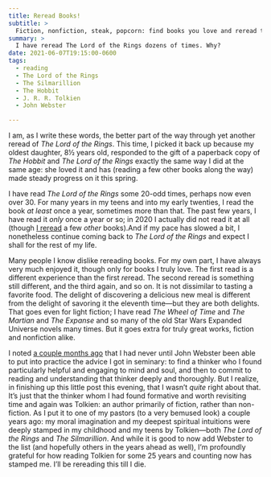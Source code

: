 ```yaml
---
title: Reread Books!
subtitle: >
  Fiction, nonfiction, steak, popcorn: find books you love and reread them.
summary: >
  I have reread The Lord of the Rings dozens of times. Why?
date: 2021-06-07T19:15:00-0600
tags:
  - reading
  - The Lord of the Rings
  - The Silmarillion
  - The Hobbit
  - J. R. R. Tolkien
  - John Webster

---
```


I am, as I write these words, the better part of the way through yet another reread of <cite>The Lord of the Rings</cite>.  This time, I picked it back up because my oldest daughter, 8½ years old, responded to the gift of a paperback copy of <cite>The Hobbit</cite> and <cite>The Lord of the Rings</cite> exactly the same way I did at the same age: she loved it and has (reading a few other books along the way) made steady progress on it this spring.

I have read <cite>The Lord of the Rings</cite> some 20-odd times, perhaps now even over 30. For many years in my teens and into my early twenties, I read the book *at least* once a year, sometimes more than that. The past few years, I have read it *only* once a year or so; in 2020 I actually did not read it at all (though [I reread](https://v5.chriskrycho.com/library/reading-list/#2020) a few *other* books).And if my pace has slowed a bit, I nonetheless continue coming back to <cite>The Lord of the Rings</cite> and expect I shall for the rest of my life.

Many people I know dislike rereading books. For my own part, I have always very much enjoyed it, though only for books I truly love. The first read is a different experience than the first *re*read. The second reread is something still different, and the third again, and so on. It is not dissimilar to tasting a favorite food. The delight of discovering a delicious new meal is different from the delight of savoring it the eleventh time—but they are both delights. That goes even for light fiction; I have read <cite>The Wheel of Time</cite> and <cite>The Martian</cite> and <cite>The Expanse</cite> and so many of the old Star Wars Expanded Universe novels many times. But it goes extra for truly great works, fiction and nonfiction alike.

I noted [a couple months ago](https://v5.chriskrycho.com/library/god-without-measure/volume-1/exposition-precedes-disputation/) that I had never until John Webster been able to put into practice the advice I got in seminary: to find a thinker who I found particularly helpful and engaging to mind and soul, and then to commit to reading and understanding that thinker deeply and thoroughly. But I realize, in finishing up this little post this evening, that I wasn’t *quite* right about that. It’s just that the thinker whom I had found formative and worth revisiting time and again was Tolkien: an author primarily of fiction, rather than non-fiction. As I put it to one of my pastors (to a very bemused look) a couple years ago: my moral imagination and my deepest spiritual intuitions were deeply stamped in my childhood and my teens by Tolkien—both <cite>The Lord of the Rings</cite> and <cite>The Silmarillion</cite>. And while it is good to now add Webster to the list (and hopefully others in the years ahead as well), I’m profoundly grateful for how reading Tolkien for some 25 years and counting now has stamped me. I’ll be rereading this till I die.